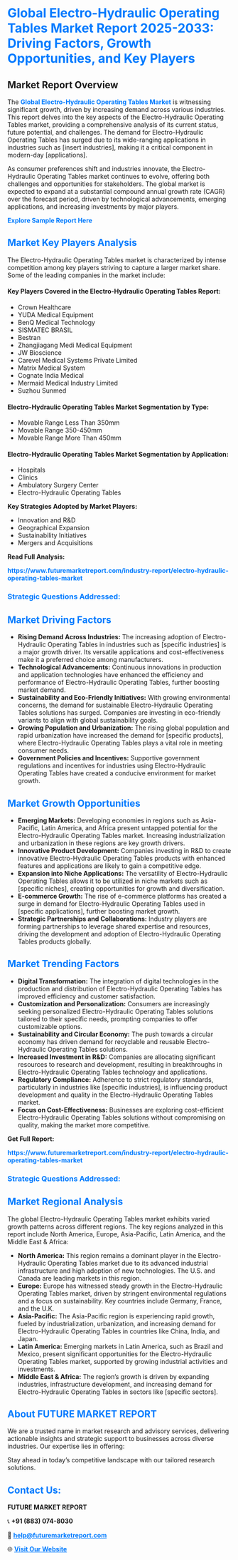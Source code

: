 <h1 style="color: #007BFF;">Global Electro-Hydraulic Operating Tables Market Report 2025-2033: Driving Factors, Growth Opportunities, and Key Players</h1>

<section id="overview">
<h2>Market Report Overview</h2>
<p>The <a href="https://www.futuremarketreport.com/industry-report/electro-hydraulic-operating-tables-market" style="color: #007BFF; text-decoration: none;"><strong>Global Electro-Hydraulic Operating Tables Market</strong></a> is witnessing significant growth, driven by increasing demand across various industries. This report delves into the key aspects of the Electro-Hydraulic Operating Tables market, providing a comprehensive analysis of its current status, future potential, and challenges. The demand for Electro-Hydraulic Operating Tables has surged due to its wide-ranging applications in industries such as [insert industries], making it a critical component in modern-day [applications].</p>
<p>As consumer preferences shift and industries innovate, the Electro-Hydraulic Operating Tables market continues to evolve, offering both challenges and opportunities for stakeholders. The global market is expected to expand at a substantial compound annual growth rate (CAGR) over the forecast period, driven by technological advancements, emerging applications, and increasing investments by major players.</p>
</section>

<section id="overview">
<p><a href="https://www.futuremarketreport.com/request-sample/reportId=124223" style="color: #007BFF; text-decoration: none;"><strong>Explore Sample Report Here</strong></a></p>
</section>

<section id="key-players">
<h2 style="color: #007BFF;">Market Key Players Analysis</h2>
<p>The Electro-Hydraulic Operating Tables market is characterized by intense competition among key players striving to capture a larger market share. Some of the leading companies in the market include:</p>
<h4>Key Players Covered in the Electro-Hydraulic Operating Tables Report:</h4>
<ul><li>Crown Healthcare</li><li>YUDA Medical Equipment</li><li>BenQ Medical Technology</li><li>SISMATEC BRASIL</li><li>Bestran</li><li>Zhangjiagang Medi Medical Equipment</li><li>JW Bioscience</li><li>Carevel Medical Systems Private Limited</li><li>Matrix Medical System</li><li>Cognate India Medical</li><li>Mermaid Medical Industry Limited</li><li>Suzhou Sunmed</li></ul>
<h4>Electro-Hydraulic Operating Tables Market Segmentation by Type:</h4>
<ul><li>Movable Range Less Than 350mm</li><li>Movable Range 350-450mm</li><li>Movable Range More Than 450mm</li></ul>

<h4>Electro-Hydraulic Operating Tables Market Segmentation by Application:</h4>
<ul><li>Hospitals</li><li>Clinics</li><li>Ambulatory Surgery Center</li><li>Electro-Hydraulic Operating Tables</li></ul>
<p><strong>Key Strategies Adopted by Market Players:</strong></p>
<ul>
<li>Innovation and R&D</li>
<li>Geographical Expansion</li>
<li>Sustainability Initiatives</li>
<li>Mergers and Acquisitions</li>
</ul>
</section>

<section>
<p><strong>Read Full Analysis: </strong></p><a href="https://www.futuremarketreport.com/industry-report/electro-hydraulic-operating-tables-market" style="color: #007BFF; text-decoration: none;"><strong>https://www.futuremarketreport.com/industry-report/electro-hydraulic-operating-tables-market</strong></a>
<h3 style="color: #007BFF;">Strategic Questions Addressed:</h3>
</section>

<section id="driving-factors">
<h2 style="color: #007BFF;">Market Driving Factors</h2>
<ul>
<li><strong>Rising Demand Across Industries:</strong> The increasing adoption of Electro-Hydraulic Operating Tables in industries such as [specific industries] is a major growth driver. Its versatile applications and cost-effectiveness make it a preferred choice among manufacturers.</li>
<li><strong>Technological Advancements:</strong> Continuous innovations in production and application technologies have enhanced the efficiency and performance of Electro-Hydraulic Operating Tables, further boosting market demand.</li>
<li><strong>Sustainability and Eco-Friendly Initiatives:</strong> With growing environmental concerns, the demand for sustainable Electro-Hydraulic Operating Tables solutions has surged. Companies are investing in eco-friendly variants to align with global sustainability goals.</li>
<li><strong>Growing Population and Urbanization:</strong> The rising global population and rapid urbanization have increased the demand for [specific products], where Electro-Hydraulic Operating Tables plays a vital role in meeting consumer needs.</li>
<li><strong>Government Policies and Incentives:</strong> Supportive government regulations and incentives for industries using Electro-Hydraulic Operating Tables have created a conducive environment for market growth.</li>
</ul>
</section>

<section id="growth-opportunities">
<h2 style="color: #007BFF;">Market Growth Opportunities</h2>
<ul>
<li><strong>Emerging Markets:</strong> Developing economies in regions such as Asia-Pacific, Latin America, and Africa present untapped potential for the Electro-Hydraulic Operating Tables market. Increasing industrialization and urbanization in these regions are key growth drivers.</li>
<li><strong>Innovative Product Development:</strong> Companies investing in R&D to create innovative Electro-Hydraulic Operating Tables products with enhanced features and applications are likely to gain a competitive edge.</li>
<li><strong>Expansion into Niche Applications:</strong> The versatility of Electro-Hydraulic Operating Tables allows it to be utilized in niche markets such as [specific niches], creating opportunities for growth and diversification.</li>
<li><strong>E-commerce Growth:</strong> The rise of e-commerce platforms has created a surge in demand for Electro-Hydraulic Operating Tables used in [specific applications], further boosting market growth.</li>
<li><strong>Strategic Partnerships and Collaborations:</strong> Industry players are forming partnerships to leverage shared expertise and resources, driving the development and adoption of Electro-Hydraulic Operating Tables products globally.</li>
</ul>
</section>

<section id="trending-factors">
<h2 style="color: #007BFF;">Market Trending Factors</h2>
<ul>
<li><strong>Digital Transformation:</strong> The integration of digital technologies in the production and distribution of Electro-Hydraulic Operating Tables has improved efficiency and customer satisfaction.</li>
<li><strong>Customization and Personalization:</strong> Consumers are increasingly seeking personalized Electro-Hydraulic Operating Tables solutions tailored to their specific needs, prompting companies to offer customizable options.</li>
<li><strong>Sustainability and Circular Economy:</strong> The push towards a circular economy has driven demand for recyclable and reusable Electro-Hydraulic Operating Tables solutions.</li>
<li><strong>Increased Investment in R&D:</strong> Companies are allocating significant resources to research and development, resulting in breakthroughs in Electro-Hydraulic Operating Tables technology and applications.</li>
<li><strong>Regulatory Compliance:</strong> Adherence to strict regulatory standards, particularly in industries like [specific industries], is influencing product development and quality in the Electro-Hydraulic Operating Tables market.</li>
<li><strong>Focus on Cost-Effectiveness:</strong> Businesses are exploring cost-efficient Electro-Hydraulic Operating Tables solutions without compromising on quality, making the market more competitive.</li>
</ul>
</section>

<section>
<p><strong>Get Full Report: </strong></p><a href="https://www.futuremarketreport.com/industry-report/electro-hydraulic-operating-tables-market" style="color: #007BFF; text-decoration: none;"><strong>https://www.futuremarketreport.com/industry-report/electro-hydraulic-operating-tables-market</strong></a>
<h3 style="color: #007BFF;">Strategic Questions Addressed:</h3>
</section>


<section id="regional-analysis">
<h2 style="color: #007BFF;">Market Regional Analysis</h2>
<p>The global Electro-Hydraulic Operating Tables market exhibits varied growth patterns across different regions. The key regions analyzed in this report include North America, Europe, Asia-Pacific, Latin America, and the Middle East & Africa:</p>
<ul>
<li><strong>North America:</strong> This region remains a dominant player in the Electro-Hydraulic Operating Tables market due to its advanced industrial infrastructure and high adoption of new technologies. The U.S. and Canada are leading markets in this region.</li>
<li><strong>Europe:</strong> Europe has witnessed steady growth in the Electro-Hydraulic Operating Tables market, driven by stringent environmental regulations and a focus on sustainability. Key countries include Germany, France, and the U.K.</li>
<li><strong>Asia-Pacific:</strong> The Asia-Pacific region is experiencing rapid growth, fueled by industrialization, urbanization, and increasing demand for Electro-Hydraulic Operating Tables in countries like China, India, and Japan.</li>
<li><strong>Latin America:</strong> Emerging markets in Latin America, such as Brazil and Mexico, present significant opportunities for the Electro-Hydraulic Operating Tables market, supported by growing industrial activities and investments.</li>
<li><strong>Middle East & Africa:</strong> The region’s growth is driven by expanding industries, infrastructure development, and increasing demand for Electro-Hydraulic Operating Tables in sectors like [specific sectors].</li>
</ul>
</section>

<footer>
<h2 style="color: #007BFF;">About FUTURE MARKET REPORT</h2>
<p>We are a trusted name in market research and advisory services, delivering actionable insights and strategic support to businesses across diverse industries. Our expertise lies in offering:</p>

<p>Stay ahead in today’s competitive landscape with our tailored research solutions.</p>

<h2 style="color: #007BFF;">Contact Us:</h2>
<p><strong>FUTURE MARKET REPORT</strong></p>
<p>📞 <strong>+91 (883) 074-8030</strong></p>
<p>📧 <strong><a href="mailto:help@futuremarketreport.com" style="color: #007BFF;">help@futuremarketreport.com</a></strong></p>
<p>🌐 <strong><a href="https://www.futuremarketreport.com/" style="color: #007BFF;">Visit Our Website</a></strong></p>
</footer>
